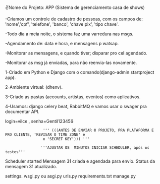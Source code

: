 ✌️Nome do Projeto: APP (Sistema de gerenciamento casa de shows)

-Criamos um controle de cadastro de pessoas, com os campos de: 
'nome','cpf', 'telefone', 'banco', 'chave pix', 'tipo chave'.

-Todo dia a meia noite, o sistema faz uma varredura nas msgs.

-Agendamento de: data e hora, e mensagens p watsap.

-Monitorar as mensagens, e quando tiver; disparar pro cel agendado.

-Monitorar as msg já enviadas, para não reenvia-las novamente.

1-Criado em Python e Django com o comando(django-admin startproject app).

2-Ambiente virtual: (dhenv).

3-Criado as pastas (accounts, artistas, eventos) como aplicativos.

4-Usamos: django celery beat, RabbitMQ e vamos usar o swager
pra documentar API.


login=vilce , senha=Gentil123456

 

                     ''' (((ANTES DE ENVIAR O PROJETO, PRA PLATAFORMA E PRO CLIENTE, 'REVISAR O TIME ZONE' e
                     o 'SECRET KEY'))) '''

                    '''AJUSTAR OS  MINUTOS INICIAR SCHEDULER, após os testes'''

 


 

Scheduler started
Mensagem 31 criada e agendada para envio.
Status da mensagem 31 atualizado.


 settings.
 wsgi.py ou asgi.py
 urls.py
 requirements.txt
 manage.py
